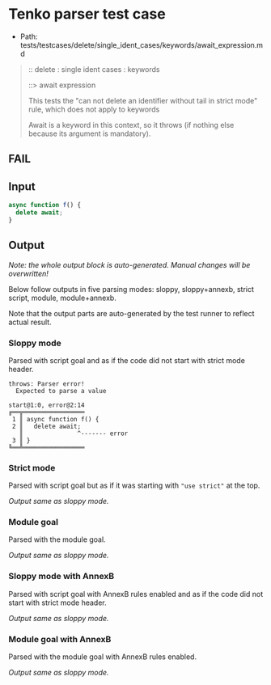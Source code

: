 # Tenko parser test case

- Path: tests/testcases/delete/single_ident_cases/keywords/await_expression.md

> :: delete : single ident cases : keywords
>
> ::> await expression
>
> This tests the "can not delete an identifier without tail in strict mode" rule, which does not apply to keywords
>
> Await is a keyword in this context, so it throws (if nothing else because its argument is mandatory).

## FAIL

## Input

`````js
async function f() {
  delete await;
}
`````

## Output

_Note: the whole output block is auto-generated. Manual changes will be overwritten!_

Below follow outputs in five parsing modes: sloppy, sloppy+annexb, strict script, module, module+annexb.

Note that the output parts are auto-generated by the test runner to reflect actual result.

### Sloppy mode

Parsed with script goal and as if the code did not start with strict mode header.

`````
throws: Parser error!
  Expected to parse a value

start@1:0, error@2:14
╔══╦═════════════════
 1 ║ async function f() {
 2 ║   delete await;
   ║               ^------- error
 3 ║ }
╚══╩═════════════════

`````

### Strict mode

Parsed with script goal but as if it was starting with `"use strict"` at the top.

_Output same as sloppy mode._

### Module goal

Parsed with the module goal.

_Output same as sloppy mode._

### Sloppy mode with AnnexB

Parsed with script goal with AnnexB rules enabled and as if the code did not start with strict mode header.

_Output same as sloppy mode._

### Module goal with AnnexB

Parsed with the module goal with AnnexB rules enabled.

_Output same as sloppy mode._
